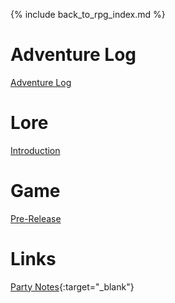 ---
---

{% include back_to_rpg_index.md %}

# Adventure Log

[Adventure Log](AdventureLog/)  

# Lore

[Introduction](Lore/Introduction.html)  

# Game

[Pre-Release](Game/PreRelease.html)  

# Links

[Party Notes](https://docs.google.com/document/d/1HFq6Gq6GEmK4n9bVyX6scwtGjPad868ZkHuonG0kVm8/edit){:target="_blank"}  
